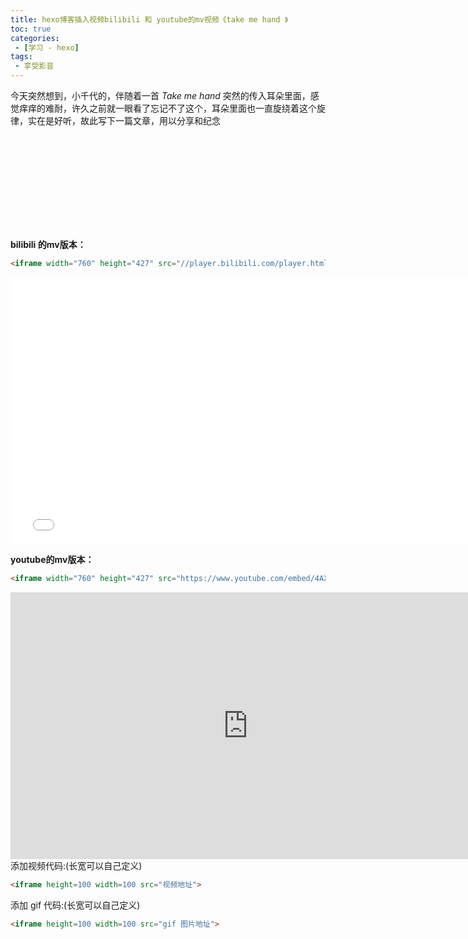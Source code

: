 ```yaml
---
title: hexo博客插入视频bilibili 和 youtube的mv视频《take me hand 》
toc: true
categories:
 - [学习 - hexo]
tags:
 - 享受影音
---
```




今天突然想到，小千代的，伴随着一首 *Take me hand* 突然的传入耳朵里面，感觉痒痒的难耐，许久之前就一眼看了忘记不了这个，耳朵里面也一直旋绕着这个旋律，实在是好听，故此写下一篇文章，用以分享和纪念



<iframe frameborder="no" border="0" marginwidth

="0" marginheight="0" width=530 height=86 src="//music.163.com/outchain/player?type=2&id=26092806&auto=0&height=66"></iframe>



**bilibili 的mv版本：**

```html
<iframe width="760" height="427" src="//player.bilibili.com/player.html?aid=55654461&cid=97299616&page=1" scrolling="no" border="0" frameborder="no" framespacing="0" allowfullscreen="true"> </iframe>
```

<iframe width="760" height="427" src="//player.bilibili.com/player.html?aid=55654461&cid=97299616&page=1" scrolling="no" border="0" frameborder="no" framespacing="0" allowfullscreen="true"> </iframe>

**youtube的mv版本：**

```html
<iframe width="760" height="427" src="https://www.youtube.com/embed/4AXZbDAml6M" frameborder="0" allow="accelerometer; autoplay; encrypted-media; gyroscope; picture-in-picture" allowfullscreen></iframe>
```

<iframe width="760" height="427" src="https://www.youtube.com/embed/4AXZbDAml6M" frameborder="0" allow="accelerometer; autoplay; encrypted-media; gyroscope; picture-in-picture" allowfullscreen></iframe




添加视频代码:(长宽可以自己定义)

```html
<iframe height=100 width=100 src="视频地址">
```

添加 gif 代码:(长宽可以自己定义)

```html
<iframe height=100 width=100 src="gif 图片地址">
```

